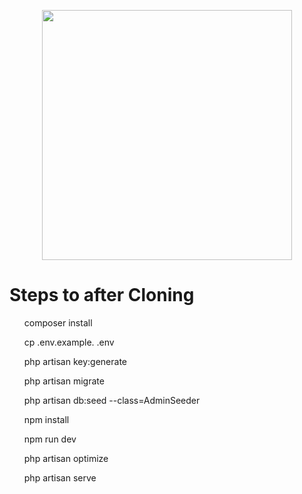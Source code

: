 <p align="center"><a href="https:facebook.com" target="_blank"><img src="https://i.pinimg.com/736x/22/9a/05/229a05f9751700bd4445a6f90477dc03.jpg" width="400"></a></p>

<h1>Steps to after Cloning</h1>

<ul>composer install</ul>
<ul>cp .env.example. .env</ul>
<ul>php artisan key:generate</ul>
<ul>php artisan migrate</ul>
<ul>php artisan db:seed --class=AdminSeeder</ul>
<ul>npm install</ul>
<ul>npm run dev</ul>
<ul>php artisan optimize</ul>
<ul>php artisan serve</ul>